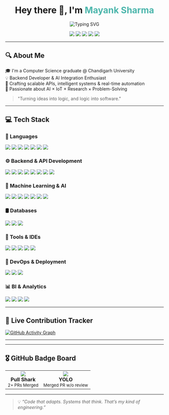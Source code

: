 <h1 align="center">Hey there 👋, I'm <span style="color:#4DB6AC">Mayank Sharma</span></h1>

<p align="center">
  <img src="https://readme-typing-svg.demolab.com?font=Fira+Code&size=24&pause=1000&center=true&vCenter=true&width=500&lines=Backend+Developer;API+Engineer;IoT+System+Designer;AI+Project+Architect;Computer+Science+Graduate" alt="Typing SVG" />
</p> 

<p align="center">
  <a href="mailto:mayankaryan309@gmail.com"><img src="https://img.shields.io/badge/Email-Mayank-red?style=flat-square&logo=gmail&logoColor=white"></a>
  <a href="https://www.linkedin.com/in/mayank-sharma15/"><img src="https://img.shields.io/badge/LinkedIn-Connect-blue?style=flat-square&logo=linkedin"></a>
  <a href="https://github.com/Sharma-Mayank15"><img src="https://img.shields.io/badge/GitHub-Profile-black?style=flat-square&logo=github"></a>
  <a href="https://leetcode.com/u/Mayank_1511/"><img src="https://img.shields.io/badge/LeetCode-Grind-orange?style=flat-square&logo=leetcode"></a>
  <a href="https://mayank-developer-portfolio.vercel.app"><img src="https://img.shields.io/badge/Portfolio-Visit-green?style=flat-square&logo=vercel&logoColor=white"></a>
</p>

---

## 🔍 About Me

🎓 I'm a Computer Science graduate @ Chandigarh University  
💡 Backend Developer & AI Integration Enthusiast  
🚀 Crafting scalable APIs, intelligent systems & real-time automation  
🧠 Passionate about AI × IoT × Research × Problem-Solving

>    "Turning ideas into logic, and logic into software."

---

## 💻 Tech Stack

<!-- Languages -->
### 🧠 Languages  
<div align="left">
  <img src="https://img.shields.io/badge/Java-007396?style=flat&logo=java&logoColor=white" />
  <img src="https://img.shields.io/badge/Python-3776AB?style=flat&logo=python&logoColor=white" />
  <img src="https://img.shields.io/badge/JavaScript-F7DF1E?style=flat&logo=javascript&logoColor=black" />
  <img src="https://img.shields.io/badge/C++-00599C?style=flat&logo=c%2B%2B&logoColor=white" />
  <img src="https://img.shields.io/badge/SQL-003B57?style=flat&logo=mysql&logoColor=white" />
  <img src="https://img.shields.io/badge/HTML5-E34F26?style=flat&logo=html5&logoColor=white" />
  <img src="https://img.shields.io/badge/CSS3-1572B6?style=flat&logo=css3&logoColor=white" />
</div>

<!-- Backend & APIs -->
### ⚙️ Backend & API Development  
<div align="left">
  <img src="https://img.shields.io/badge/FastAPI-009688?style=flat&logo=fastapi&logoColor=white" />
  <img src="https://img.shields.io/badge/Flask-000000?style=flat&logo=flask&logoColor=white" />
  <img src="https://img.shields.io/badge/Node.js-339933?style=flat&logo=nodedotjs&logoColor=white" />
  <img src="https://img.shields.io/badge/Express.js-000000?style=flat&logo=express&logoColor=white" />
  <img src="https://img.shields.io/badge/Spring%20Boot-6DB33F?style=flat&logo=spring-boot&logoColor=white" />
  <img src="https://img.shields.io/badge/Servlets-6DB33F?style=flat&logo=java&logoColor=white" />
  <img src="https://img.shields.io/badge/RESTful%20API-FF6F00?style=flat&logo=api&logoColor=white" />
  <img src="https://img.shields.io/badge/Microservices-FF7043?style=flat&logo=docker&logoColor=white" />
</div>

<!-- Machine Learning & AI -->
### 🧬 Machine Learning & AI  
<div align="left">
  <img src="https://img.shields.io/badge/Keras-D00000?style=flat&logo=keras&logoColor=white" />
  <img src="https://img.shields.io/badge/Reinforcement%20Learning-FFB300?style=flat&logo=deepmind&logoColor=black" />
  <img src="https://img.shields.io/badge/DQN-1976D2?style=flat&logo=python&logoColor=white" />
  <img src="https://img.shields.io/badge/LangChain-000000?style=flat&logo=langchain&logoColor=white" />
  <img src="https://img.shields.io/badge/OpenAI%20API-412991?style=flat&logo=openai&logoColor=white" />
  <img src="https://img.shields.io/badge/SUMO-000000?style=flat&logo=simscale&logoColor=white" />
  <img src="https://img.shields.io/badge/TraCI-007ACC?style=flat&logo=python&logoColor=white" />
</div>

<!-- Databases -->
### 🛢️ Databases  
<div align="left">
  <img src="https://img.shields.io/badge/MySQL-4479A1?style=flat&logo=mysql&logoColor=white" />
  <img src="https://img.shields.io/badge/PostgreSQL-336791?style=flat&logo=postgresql&logoColor=white" />
  <img src="https://img.shields.io/badge/MongoDB-47A248?style=flat&logo=mongodb&logoColor=white" />
</div>

<!-- Tools & IDEs -->
### 🧰 Tools & IDEs  
<div align="left">
  <img src="https://img.shields.io/badge/VSCode-007ACC?style=flat&logo=visual-studio-code&logoColor=white" />
  <img src="https://img.shields.io/badge/IntelliJ-000000?style=flat&logo=intellij-idea&logoColor=white" />
  <img src="https://img.shields.io/badge/Visual%20Studio-5C2D91?style=flat&logo=visual-studio&logoColor=white" />
  <img src="https://img.shields.io/badge/Git-F05032?style=flat&logo=git&logoColor=white" />
  <img src="https://img.shields.io/badge/GitHub-181717?style=flat&logo=github&logoColor=white" />
</div>

<!-- DevOps -->
### 🚀 DevOps & Deployment  
<div align="left">
  <img src="https://img.shields.io/badge/Docker-2496ED?style=flat&logo=docker&logoColor=white" />
  <img src="https://img.shields.io/badge/Docker%20Compose-384D54?style=flat&logo=docker&logoColor=white" />
  <img src="https://img.shields.io/badge/CI%2FCD-4285F4?style=flat&logo=github-actions&logoColor=white" />
</div>

<!-- BI & Analytics -->
### 📊 BI & Analytics  
<div align="left">
  <img src="https://img.shields.io/badge/Tableau-E97627?style=flat&logo=tableau&logoColor=white" />
  <img src="https://img.shields.io/badge/Power%20BI-F2C811?style=flat&logo=powerbi&logoColor=black" />
  <img src="https://img.shields.io/badge/SharePoint-0078D4?style=flat&logo=microsoft-sharepoint&logoColor=white" />
  <img src="https://img.shields.io/badge/Microsoft%20365-D83B01?style=flat&logo=microsoftoffice&logoColor=white" />
</div>


---

## 🧬 Live Contribution Tracker

[![GitHub Activity Graph](https://github-readme-activity-graph.vercel.app/graph?username=Sharma-Mayank15&theme=react-dark)](https://github.com/ashutosh00710/github-readme-activity-graph)

---
---

## 🎖 GitHub Badge Board

<table>
  <tr>
    <td align="center">
      <img src="https://img.shields.io/badge/Pull%20Shark-%F0%9F%A6%88-blue?style=for-the-badge">
      <br />
      <b>Pull Shark</b>
      <br />
      <sub>2+ PRs Merged</sub>
    </td>
    <td align="center">
    <img src="https://img.shields.io/badge/YOLO-orange?style=for-the-badge">
      <br />
      <b>YOLO</b>
      <br />
      <sub>Merged PR w/o review</sub>
    </td>
  </tr>
</table>

---

> 💡 *“Code that adapts. Systems that think. That’s my kind of engineering.”*
